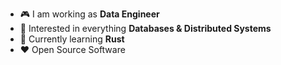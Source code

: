 
-   :video_game: I am working as **Data Engineer**
-   :monocle_face: Interested in everything **Databases & Distributed Systems**
-   :seedling: Currently learning **Rust**
-   :heart: Open Source Software

